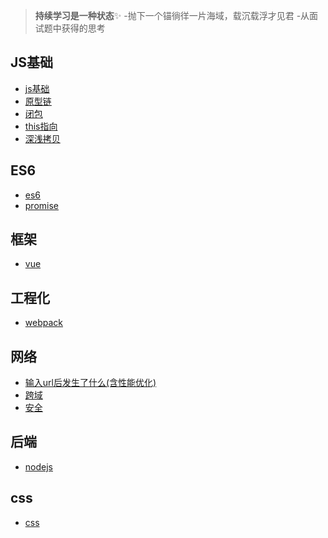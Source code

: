 > **持续学习是一种状态**✨
> -抛下一个锚徜徉一片海域，载沉载浮才见君
> -从面试题中获得的思考

## JS基础
- [js基础](./js基础.md)
- [原型链](./原型链.md)
- [闭包](./闭包.md)
- [this指向](./this指向.md)
- [深浅拷贝](./深浅拷贝.md)
## ES6
- [es6](./es6.md)
- [promise](./promise.md)
## 框架
- [vue](./vue.md)
## 工程化
- [webpack](./webpack.md)
## 网络
- [输入url后发生了什么(含性能优化)](./输入url后发生了什么(含性能优化).md)
- [跨域](./跨域.md)
- [安全](./安全.md)
## 后端
- [nodejs](./nodejs.md)
## css
- [css](./css.md)